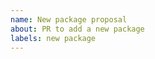 ```yaml
---
name: New package proposal
about: PR to add a new package
labels: new package
---
```



<!--
To create a new package yml, make a new file in the `packages/` directory with a 
yml suffix.  Examples can be seen in the `packages/` directory.
-->
